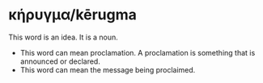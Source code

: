 # κήρυγμα/kērugma
This word is an idea. It is a noun.
* This word can mean proclamation. A proclamation is something that is announced or declared. 
* This word can mean the message being proclaimed.
